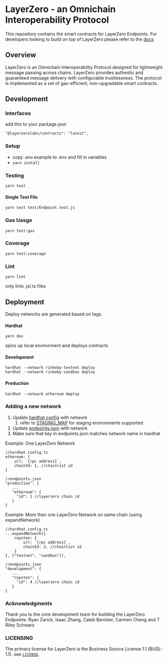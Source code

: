 # LayerZero - an Omnichain Interoperability Protocol

This repository contains the smart contracts for LayerZero Endpoints. For developers looking to build on top of LayerZero please refer to the [docs](https://layerzero.gitbook.io/docs/) 

## Overview
LayerZero is an Omnichain Interoperability Protocol designed for lightweight message passing across chains. LayerZero provides authentic and guaranteed message delivery with configurable trustlessness. The protocol is implemented as a set of gas-efficient, non-upgradable smart contracts.

## Development
### Interfaces
add this to your package.json

`
    "@layerzerolabs/contracts": "latest",
`
### Setup
- copy .env.example to .env and fill in variables
- `yarn install`
### Testing
`yarn test`
#### Single Test File
`yarn test test/Endpoint.test.js`
### Gas Uasge
`yarn test:gas`
### Coverage
`yarn test:coverage`
### Lint
`yarn lint`

only lints .js/.ts files

## Deployment

Deploy networks are generated based on tags.

#### Hardhat
`yarn dev`

spins up local environment and deploys contracts 

#### Development
```
hardhat --network rinkeby-testnet deploy
hardhat --network rinkeby-sandbox deploy
```

#### Production
```
hardhat --network ethereum deploy
```

### Adding a new network
1. Update [hardhat config](hardhat.config.ts) with network
   1. refer to [STAGING_MAP](utils/deploy.js) for staging environments supported 
2. Update [endpoints.json](constants/endpoints.json) with network
3. Make sure that key in endpoints.json matches network name in hardhat

Example: One LayerZero Network
```
//hardhat.config.ts
ethereum: {
    url: `{rpc address}`,
    chainId: 1, //chainlist id
}

//endpoints.json
"production": {
   ...
   "ethereum": {
     "id": 1 //layerzero chain id
   }
}
```

Example: More than one LayerZero Network on same chain (using expandNetwork)
```
//hardhat.config.ts
...expandNetwork({
    ropsten: {
        url: `{rpc address}`,
        chainId: 3, //chainlist id
    }
}, ["testnet", "sandbox"]),

//endpoints.json
"development": {
   ...
   "ropsten": {
     "id": 4 //layerzero chain id
   }
}
```
### Acknowledgments

Thank you to the core development team for building the LayerZero Endpoints: Ryan Zarick, Isaac Zhang, Caleb Banister, Carmen Cheng and T. Riley Schwarz 


### LICENSING
The primary license for LayerZero is the Business Source License 1.1 (BUSL-1.1). see [`LICENSE`](./LICENSE).
